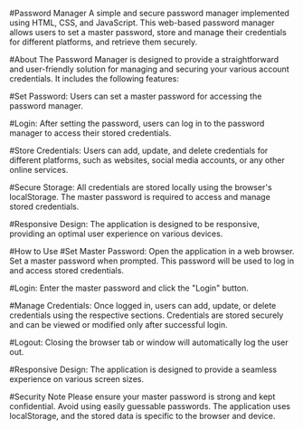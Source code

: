#Password Manager
A simple and secure password manager implemented using HTML, CSS, and JavaScript. This web-based password manager allows users to set a master password, store and manage their credentials for different platforms, and retrieve them securely.

#About
The Password Manager is designed to provide a straightforward and user-friendly solution for managing and securing your various account credentials. It includes the following features:

#Set Password:
Users can set a master password for accessing the password manager.

#Login:
After setting the password, users can log in to the password manager to access their stored credentials.

#Store Credentials:
Users can add, update, and delete credentials for different platforms, such as websites, social media accounts, or any other online services.

#Secure Storage:
All credentials are stored locally using the browser's localStorage. The master password is required to access and manage stored credentials.

#Responsive Design:
The application is designed to be responsive, providing an optimal user experience on various devices.

#How to Use
#Set Master Password:
Open the application in a web browser.
Set a master password when prompted.
This password will be used to log in and access stored credentials.

#Login:
Enter the master password and click the "Login" button.

#Manage Credentials:
Once logged in, users can add, update, or delete credentials using the respective sections.
Credentials are stored securely and can be viewed or modified only after successful login.

#Logout:
Closing the browser tab or window will automatically log the user out.

#Responsive Design:
The application is designed to provide a seamless experience on various screen sizes.

#Security Note
Please ensure your master password is strong and kept confidential.
Avoid using easily guessable passwords.
The application uses localStorage, and the stored data is specific to the browser and device.
